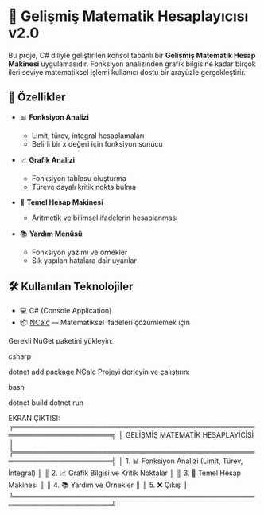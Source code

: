 # 🧮 Gelişmiş Matematik Hesaplayıcısı v2.0

Bu proje, C# diliyle geliştirilen konsol tabanlı bir **Gelişmiş Matematik Hesap Makinesi** uygulamasıdır. Fonksiyon analizinden grafik bilgisine kadar birçok ileri seviye matematiksel işlemi kullanıcı dostu bir arayüzle gerçekleştirir.

## 🚀 Özellikler

- 📊 **Fonksiyon Analizi**
  - Limit, türev, integral hesaplamaları
  - Belirli bir x değeri için fonksiyon sonucu
  
- 📈 **Grafik Analizi**
  - Fonksiyon tablosu oluşturma
  - Türeve dayalı kritik nokta bulma
  
- 🧮 **Temel Hesap Makinesi**
  - Aritmetik ve bilimsel ifadelerin hesaplanması
  
- 📚 **Yardım Menüsü**
  - Fonksiyon yazımı ve örnekler
  - Sık yapılan hatalara dair uyarılar

## 🛠️ Kullanılan Teknolojiler

- 💻 C# (Console Application)
- 📦 [NCalc](https://www.nuget.org/packages/NCalc) — Matematiksel ifadeleri çözümlemek için



Gerekli NuGet paketini yükleyin:

csharp

dotnet add package NCalc
Projeyi derleyin ve çalıştırın:

bash

dotnet build
dotnet run

EKRAN ÇIKTISI:
╔══════════════════════════════════════════════════════════════════════╗
║                    GELİŞMİŞ MATEMATİK HESAPLAYİCİSİ                  ║
╠══════════════════════════════════════════════════════════════════════╣
║  1. 📊 Fonksiyon Analizi (Limit, Türev, İntegral)                   ║
║  2. 📈 Grafik Bilgisi ve Kritik Noktalar                           ║
║  3. 🧮 Temel Hesap Makinesi                                         ║
║  4. 📚 Yardım ve Örnekler                                           ║
║  5. ❌ Çıkış                                                         ║
╚══════════════════════════════════════════════════════════════════════╝
